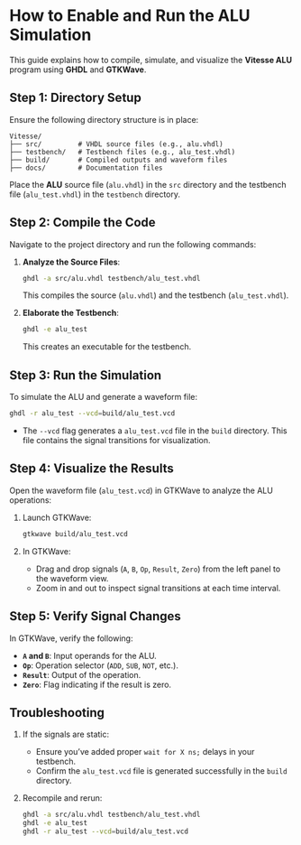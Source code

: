 # **How to Enable and Run the ALU Simulation**

This guide explains how to compile, simulate, and visualize the **Vitesse ALU** program using **GHDL** and **GTKWave**.

## **Step 1: Directory Setup**

Ensure the following directory structure is in place:
```
Vitesse/
├── src/         # VHDL source files (e.g., alu.vhdl)
├── testbench/   # Testbench files (e.g., alu_test.vhdl)
├── build/       # Compiled outputs and waveform files
├── docs/        # Documentation files
```

Place the **ALU** source file (`alu.vhdl`) in the `src` directory and the testbench file (`alu_test.vhdl`) in the `testbench` directory.

## **Step 2: Compile the Code**

Navigate to the project directory and run the following commands:

1. **Analyze the Source Files**:

   ```bash
   ghdl -a src/alu.vhdl testbench/alu_test.vhdl
   ```
   This compiles the source (`alu.vhdl`) and the testbench (`alu_test.vhdl`).

2. **Elaborate the Testbench**:

   ```bash
   ghdl -e alu_test
   ```
   This creates an executable for the testbench.

## **Step 3: Run the Simulation**

To simulate the ALU and generate a waveform file:
```bash
ghdl -r alu_test --vcd=build/alu_test.vcd
```
- The `--vcd` flag generates a `alu_test.vcd` file in the `build` directory. This file contains the signal transitions for visualization.

## **Step 4: Visualize the Results**

Open the waveform file (`alu_test.vcd`) in GTKWave to analyze the ALU operations:

1. Launch GTKWave:

   ```bash
   gtkwave build/alu_test.vcd
   ```

2. In GTKWave:

   - Drag and drop signals (`A`, `B`, `Op`, `Result`, `Zero`) from the left panel to the waveform view.
   - Zoom in and out to inspect signal transitions at each time interval.

## **Step 5: Verify Signal Changes**

In GTKWave, verify the following:
- **`A` and `B`**: Input operands for the ALU.
- **`Op`**: Operation selector (`ADD`, `SUB`, `NOT`, etc.).
- **`Result`**: Output of the operation.
- **`Zero`**: Flag indicating if the result is zero.


## **Troubleshooting**

1. If the signals are static:

   - Ensure you’ve added proper `wait for X ns;` delays in your testbench.
   - Confirm the `alu_test.vcd` file is generated successfully in the `build` directory.

2. Recompile and rerun:

   ```bash
   ghdl -a src/alu.vhdl testbench/alu_test.vhdl
   ghdl -e alu_test
   ghdl -r alu_test --vcd=build/alu_test.vcd
   ```
